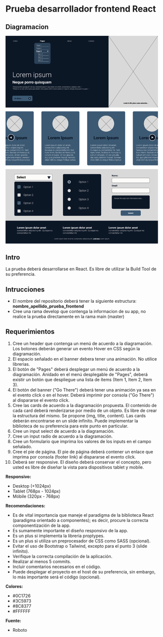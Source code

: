 # Prueba desarrollador frontend React

## Diagramacion

![app](./diagrmacion_app.png)

## Intro
La prueba deberá desarrollarse en React. Es libre de utilizar la Build Tool de su preferencia.

## Intrucciones

- El nombre del repositorio deberá tener la siguiente estructura: **nombre_apellido_prueba_frontend**
- Cree una rama develop que contenga la informacion de su app, no realice la prueba directamente en la rama main (master)

## Requerimientos
1. Cree un header que contenga un menú de acuerdo a la diagramación. Los botones deberán generar un evento Hover en CSS según la diagramación.
2. El espacio señalado en el banner debera tener una animación. No utilice librerias.
3. El botón de "Pages" deberá desplegar un menú de acuerdo a la diagramación.
Anidado en el menú desplegable de "Pages", deberá existir un botón que despliegue una lista de ítems (Item 1, Item 2, Item 3).
4. El botón del banner ("Go There") deberá tener una animación ya sea en el evento click o en el hover. Deberá imprimir por consola ("Go There") al dispararse el evento click.
5. Cree las cards de acuerdo a la diagramación propuesta.
El contenido de cada card deberá renderizarse por medio de un objeto. Es libre de crear la estructura del mismo. Se propone (img, title, content).
Las cards deberán encontrarse en un slide infinito. Puede implementar la biblioteca de su preferencia para este punto en particular.
6. Cree un input select de acuerdo a la diagramación.
7. Cree un input radio de acuerdo a la diagramación.
8. Cree un formulario que imprima los valores de los inputs en el campo señalado.
9. Cree el pie de página.
El pie de página deberá contener un enlace que imprima por consola (footer link) al dispararse el evento click.
10. Deberá ser responsive. El diseño deberá conservar el concepto, pero usted es libre de diseñar la vista para dispositivos tablet y mobile.

**Responsivo:**
- Desktop (+1024px)
- Tablet (768px - 1024px)
- Móbile (320px - 768px)

**Recomendaciones:**
- Es de vital importancia que maneje el paradigma de la biblioteca React (paradigma orientado a componentes); es decir, procure la correcta componentización de la app.
- Es sumamente importante el diseño responsivo de la app.
- Es un plus si implementa la libreria proptypes.
- Es un plus si utiliza un preprocesador de CSS como SASS (opcional).
- Evitar el uso de Bootstrap o Tailwind, excepto para el punto 3 (slide infinito).
- Verifique la correcta compilación de la aplicación.
- Realizar al menos 5 commits.
- Incluir comentarios necesarios en el código.
- Puede desplegar el proyecto en el host de su preferencia, sin embargo, lo más importante será el código (opcional).

**Colores:**
- #0C1726
- #3C5973
- #8C8377
- #FFFFFF

**Fuente:**
- Roboto
